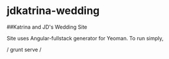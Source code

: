 jdkatrina-wedding
=================

##Katrina and JD's Wedding Site

Site uses Angular-fullstack generator for Yeoman. To run simply,

/
 grunt serve
/
